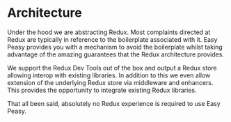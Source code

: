 # Architecture

Under the hood we are abstracting Redux. Most complaints directed at Redux are typically in reference to the boilerplate associated with it. Easy Peasy provides you with a mechanism to avoid the boilerplate whilst taking advantage of the amazing guarantees that the Redux architecture provides.

We support the Redux Dev Tools out of the box and output a Redux store allowing interop with existing libraries. In addition to this we even allow extension of the underlying Redux store via middleware and enhancers. This provides the opportunity to integrate existing Redux libraries.

That all been said, absolutely no Redux experience is required to use Easy Peasy.
